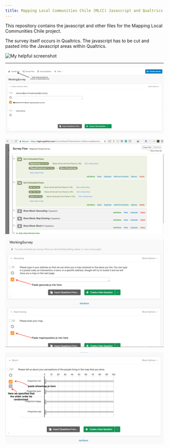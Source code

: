 ```yaml
---
title: Mapping Local Communities Chile (MLCC) Javascript and Qualtrics Project
---
```


This repository contains the javascript and other files for the Mapping Local Communities Chile project. 

The survey itself occurs in Qualtrics. The javascript has to be cut and pasted into the Javascript areas within Qualtrics.
<!--- ![My helpful screenshot]({{ "/assets/screenshot.jpg" | absolute_url }}) -->

![My helpful screenshot]("assets/img/mlccqualtricsinstructions.png")

-----------------

![Step 1](https://github.com/bowers-illinois-edu/QualtricsMapping/blob/master/assets/img/mlccqualtricsinstructions.png)


![The Survey Flow](https://github.com/bowers-illinois-edu/QualtricsMapping/blob/master/assets/img/surveyflow.png)


![Step 3](https://github.com/bowers-illinois-edu/QualtricsMapping/blob/master/assets/img/geocodeanddraw.png)


![Step 4](https://github.com/bowers-illinois-edu/QualtricsMapping/blob/master/assets/img/showmapinquestion.png)

